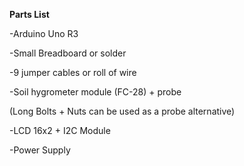 **Parts List**

-Arduino Uno R3

-Small Breadboard or solder

-9 jumper cables or roll of wire

-Soil hygrometer module (FC-28) + probe

(Long Bolts + Nuts can be used as a probe alternative)

-LCD 16x2 + I2C Module

-Power Supply
